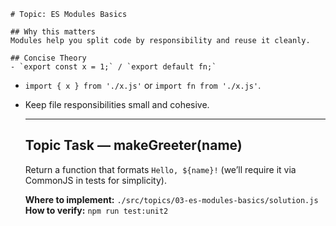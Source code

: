     # Topic: ES Modules Basics

    ## Why this matters
    Modules help you split code by responsibility and reuse it cleanly.

    ## Concise Theory
    - `export const x = 1;` / `export default fn;`
- `import { x } from './x.js'` or `import fn from './x.js'`.
- Keep file responsibilities small and cohesive.

    ---

    ## Topic Task — **makeGreeter(name)**
    Return a function that formats `Hello, ${name}!` (we’ll require it via CommonJS in tests for simplicity).

    **Where to implement:** `./src/topics/03-es-modules-basics/solution.js`  
    **How to verify:** `npm run test:unit2`
